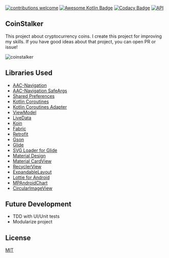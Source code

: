 [![contributions welcome](https://img.shields.io/badge/contributions-welcome-brightgreen.svg?style=flat)](https://github.com/furkanaskin/CoinStalker/issues)
[![Awesome Kotlin Badge](https://kotlin.link/awesome-kotlin.svg)](https://github.com/KotlinBy/awesome-kotlin)
[![Codacy Badge](https://api.codacy.com/project/badge/Grade/c16264cd5a0b4474a0768002b2c2e070)](https://www.codacy.com/app/furkanaskin/CoinStalker?utm_source=github.com&amp;utm_medium=referral&amp;utm_content=furkanaskin/CoinStalker&amp;utm_campaign=Badge_Grade)
[![API](https://img.shields.io/badge/API-19%2B-brightgreen.svg?style=flat)](https://android-arsenal.com/api?level=19)


## CoinStalker

This project about cryptocurrency coins. I create this project for improving my skills. If you have good ideas about that project, you can open PR or issue!

![coinstalker](https://user-images.githubusercontent.com/22769589/50541103-6ac52c80-0baf-11e9-821e-6f57f15d4862.png)
## Libraries Used
  
 - [AAC-Navigation](https://developer.android.com/topic/libraries/architecture/navigation/)
 - [AAC-Navigation SafeArgs](https://developer.android.com/topic/libraries/architecture/navigation/navigation-pass-data) 
 - [Shared Preferences](https://developer.android.com/training/data-storage/shared-preferences)
 - [Kotlin Coroutines](https://github.com/Kotlin/kotlinx.coroutines)
 - [Kotlin Coroutines Adapter](https://github.com/JakeWharton/retrofit2-kotlin-coroutines-adapter)
 - [ViewModel](https://developer.android.com/topic/libraries/architecture/viewmodel)
 - [LiveData](https://developer.android.com/topic/libraries/architecture/livedata)
 - [Koin](https://github.com/InsertKoinIO/koin)
 - [Fabric](https://fabric.io/kits/android/crashlytics)
 - [Retrofit](https://square.github.io/retrofit/)
 - [Gson](https://github.com/google/gson)
 - [Glide](https://github.com/bumptech/glide)
 - [SVG Loader for Glide](https://github.com/2coffees1team/GlideToVectorYou)
 - [Material Design](https://material.io/develop/android/docs/getting-started/)
 - [Material CardView](https://material.io/develop/android/components/material-card-view/)
 - [RecyclerView](https://developer.android.com/guide/topics/ui/layout/recyclerview)
 - [ExpandableLayout](https://github.com/AAkira/ExpandableLayout)
 - [Lottie for Android](https://github.com/airbnb/lottie-android)
 - [MPAndroidChart](https://github.com/PhilJay/MPAndroidChart)
 - [CircularImageView](https://github.com/lopspower/CircularImageView)
 
## Future Development

 - TDD with UI/Unit tests
 - Modularize project
## License

[MIT](https://github.com/furkanaskin/CoinStalker/blob/master/LICENSE)
